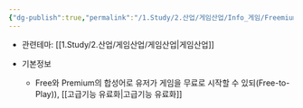 ```yaml
---
{"dg-publish":true,"permalink":"/1.Study/2.산업/게임산업/Info_게임/Freemium/","created":"2024-11-20T21:02:27.782+09:00","updated":"2025-06-03T20:07:19.995+09:00"}
---
```


- 관련테마: [[1.Study/2.산업/게임산업/게임산업\|게임산업]]

- 기본정보
	- Free와 Premium의 합성어로 유저가 게임을 무료로 시작할 수 있되(Free-to-Play)), [[고급기능 유료화\|고급기능 유료화]]